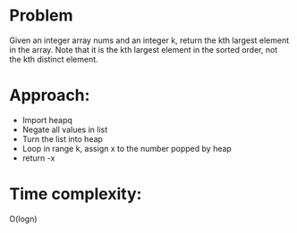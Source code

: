 # Problem
Given an integer array nums and an integer k, return the kth largest element in the array.
Note that it is the kth largest element in the sorted order, not the kth distinct element.

# Approach:
- Import heapq
- Negate all values in list
- Turn the list into heap
- Loop in range k, assign x to the number popped by heap
- return -x

# Time complexity:
O(logn)